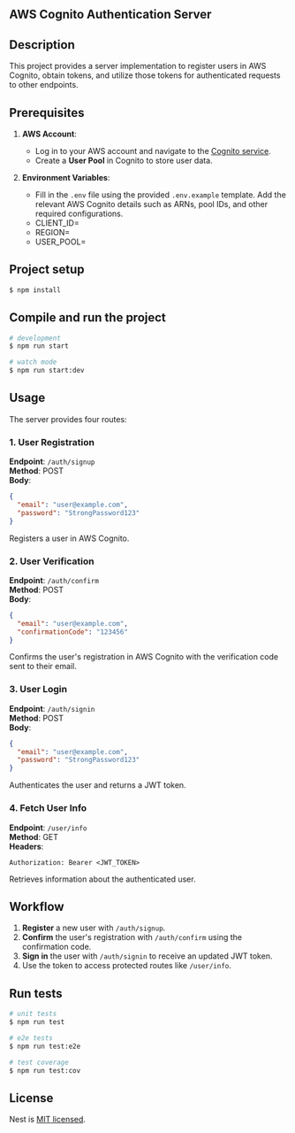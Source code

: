 ## AWS Cognito Authentication Server

## Description

This project provides a server implementation to register users in AWS Cognito,
obtain tokens, and utilize those tokens for authenticated requests to other endpoints.

## Prerequisites

1. **AWS Account**:

   - Log in to your AWS account and navigate to the [Cognito service](https://aws.amazon.com/cognito/).
   - Create a **User Pool** in Cognito to store user data.

2. **Environment Variables**:
   - Fill in the `.env` file using the provided `.env.example` template. Add the relevant AWS Cognito details such as ARNs, pool IDs, and other required configurations.
   - CLIENT_ID=
   - REGION=
   - USER_POOL=

## Project setup

```bash
$ npm install
```

## Compile and run the project

```bash
# development
$ npm run start

# watch mode
$ npm run start:dev
```

## Usage

The server provides four routes:

### 1. User Registration

**Endpoint**: `/auth/signup`  
**Method**: POST  
**Body**:

```json
{
  "email": "user@example.com",
  "password": "StrongPassword123"
}
```

Registers a user in AWS Cognito.

### 2. User Verification

**Endpoint**: `/auth/confirm`  
**Method**: POST  
**Body**:

```json
{
  "email": "user@example.com",
  "confirmationCode": "123456"
}
```

Confirms the user's registration in AWS Cognito with the verification code sent to their email.

### 3. User Login

**Endpoint**: `/auth/signin`  
**Method**: POST  
**Body**:

```json
{
  "email": "user@example.com",
  "password": "StrongPassword123"
}
```

Authenticates the user and returns a JWT token.

### 4. Fetch User Info

**Endpoint**: `/user/info`  
**Method**: GET  
**Headers**:

```
Authorization: Bearer <JWT_TOKEN>
```

Retrieves information about the authenticated user.

## Workflow

1. **Register** a new user with `/auth/signup`.
2. **Confirm** the user's registration with `/auth/confirm` using the confirmation code.
3. **Sign in** the user with `/auth/signin` to receive an updated JWT token.
4. Use the token to access protected routes like `/user/info`.

## Run tests

```bash
# unit tests
$ npm run test

# e2e tests
$ npm run test:e2e

# test coverage
$ npm run test:cov
```

## License

Nest is [MIT licensed](https://github.com/nestjs/nest/blob/master/LICENSE).
